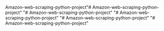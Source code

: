 Amazon-web-scraping-python-project"# Amazon-web-scraping-python-project" 
"# Amazon-web-scraping-python-project" 
"# Amazon-web-scraping-python-project" 
"# Amazon-web-scraping-python-project" 
"# Amazon-web-scraping-python-project" 
